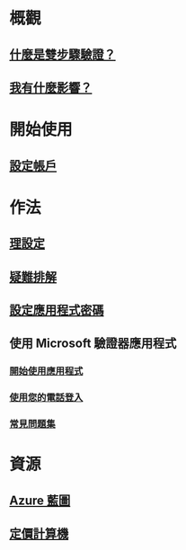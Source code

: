 # 概觀
## [什麼是雙步驟驗證？](multi-factor-authentication-end-user.md)
## [我有什麼影響？](multi-factor-authentication-end-user-signin.md)

# 開始使用
## [設定帳戶](multi-factor-authentication-end-user-first-time.md)

# 作法
## [理設定](multi-factor-authentication-end-user-manage-settings.md)
## [疑難排解](multi-factor-authentication-end-user-troubleshoot.md)
## [設定應用程式密碼](multi-factor-authentication-end-user-app-passwords.md)
## 使用 Microsoft 驗證器應用程式
### [開始使用應用程式](microsoft-authenticator-app-how-to.md)
### [使用您的電話登入](microsoft-authenticator-app-phone-signin-faq.md)
### [常見問題集](microsoft-authenticator-app-faq.md)
# 資源
## [Azure 藍圖](https://azure.microsoft.com/roadmap/?category=security-identity)
## [定價計算機](https://azure.microsoft.com/pricing/calculator/)
